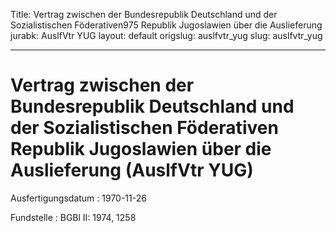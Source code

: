 Title: Vertrag zwischen der Bundesrepublik Deutschland und der Sozialistischen Föderativen975
  Republik Jugoslawien über die Auslieferung
jurabk: AuslfVtr YUG
layout: default
origslug: auslfvtr_yug
slug: auslfvtr_yug

---

# Vertrag zwischen der Bundesrepublik Deutschland und der Sozialistischen Föderativen Republik Jugoslawien über die Auslieferung (AuslfVtr YUG)

Ausfertigungsdatum
:   1970-11-26

Fundstelle
:   BGBl II: 1974, 1258

